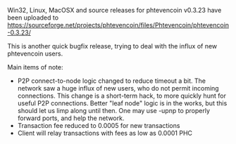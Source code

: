 Win32, Linux, MacOSX and source releases for phtevencoin v0.3.23 have been uploaded to
https://sourceforge.net/projects/phtevencoin/files/Phtevencoin/phtevencoin-0.3.23/

This is another quick bugfix release, trying to deal with the influx of new phtevencoin users.

Main items of note:

* P2P connect-to-node logic changed to reduce timeout a bit.  The network saw a huge influx of new users, who do not permit incoming connections.  This change is a short-term hack, to more quickly hunt for useful P2P connections.  Better "leaf node" logic is in the works, but this should let us limp along until then.  One may use -upnp to properly forward ports, and help the network.
* Transaction fee reduced to 0.0005 for new transactions
* Client will relay transactions with fees as low as 0.0001 PHC

